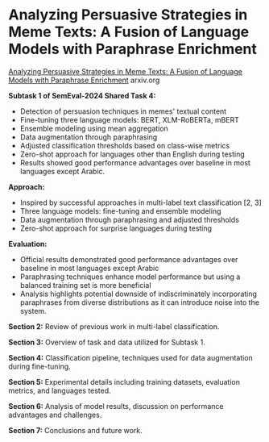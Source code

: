 # Analyzing Persuasive Strategies in Meme Texts: A Fusion of Language Models with Paraphrase Enrichment

[Analyzing Persuasive Strategies in Meme Texts: A Fusion of Language Models with Paraphrase Enrichment](https://arxiv.org/html/2407.01784) arxiv.org


**Subtask 1 of SemEval-2024 Shared Task 4:**
* Detection of persuasion techniques in memes' textual content
* Fine-tuning three language models: BERT, XLM-RoBERTa, mBERT
* Ensemble modeling using mean aggregation
* Data augmentation through paraphrasing
* Adjusted classification thresholds based on class-wise metrics
* Zero-shot approach for languages other than English during testing
* Results showed good performance advantages over baseline in most languages except Arabic.

**Approach:**
* Inspired by successful approaches in multi-label text classification [2, 3]
* Three language models: fine-tuning and ensemble modeling
* Data augmentation through paraphrasing and adjusted thresholds
* Zero-shot approach for surprise languages during testing

**Evaluation:**
* Official results demonstrated good performance advantages over baseline in most languages except Arabic
* Paraphrasing techniques enhance model performance but using a balanced training set is more beneficial
* Analysis highlights potential downside of indiscriminately incorporating paraphrases from diverse distributions as it can introduce noise into the system.

**Section 2:** Review of previous work in multi-label classification.

**Section 3:** Overview of task and data utilized for Subtask 1.

**Section 4:** Classification pipeline, techniques used for data augmentation during fine-tuning.

**Section 5:** Experimental details including training datasets, evaluation metrics, and languages tested.

**Section 6:** Analysis of model results, discussion on performance advantages and challenges.

**Section 7:** Conclusions and future work.

